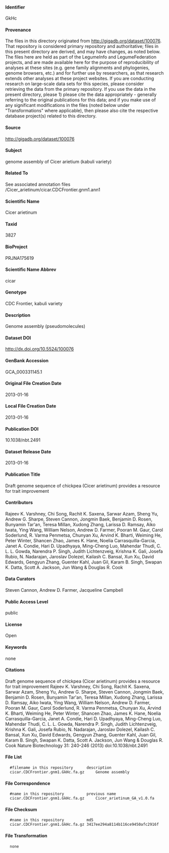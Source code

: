 #### Identifier 
<!--- for this data directory --> 
GkHc

#### Provenance 
<!--- Free-text description of the origin of this dataset --> 
The files in this directory originated from http://gigadb.org/dataset/100076. That repository is considered primary repository and authoritative; files in this present directory are derived, and may have changes, as noted below. The files here are held as part of the LegumeInfo and LegumeFederation projects, and are made available here for the purpose of reproducibility of analyses at these sites (e.g. gene family alignments and phylogenies, genome browsers, etc.) and for further use by researchers, as that research extends other analyses at these project websites. If you are conducting research on large-scale data sets for this species, please consider retrieving the data from the primary repository. If you use the data in the present directory, please 1) please cite the data appropriately - generally referring to the original publications for this data; and if you make use of any significant modifications in the files (noted below under "Transformations" where applicable), then please also cite the respective database project(s) related to this directory.

#### Source
<!--- URI for primary repository --> 
http://gigadb.org/dataset/100076

#### Subject
<!--- Brief free-text description of the main focus of this dataset e.g. genome assembly, genome annotation, transcriptome assembly, gene family set --> 
genome assembly of Cicer arietium (kabuli variety)

#### Related To
<!--- For genome annotations, reference the associated genome assembly; for assemblies, reference the annotation(s), etc. --> 
See associated annotation files /Cicer_arietinum/cicar.CDCFrontier.gnm1.ann1

#### Scientific Name
<!--- Scientific binomial --> 
Cicer arietinum

#### Taxid
<!--- Genbank taxonomic identifier --> 
3827

#### BioProject
<!--- Genbank BioProject ID --> 
PRJNA175619

#### Scientific Name Abbrev
<!--- Five-letter abbreviation of scientif name: first three of genus, first two of species epithet --> 
cicar

#### Genotype
<!--- Genotype name for this data, if applicable --> 
CDC Frontier, kabuli variety

#### Description
<!--- Free-text description of this data set -->
Genome assembly (pseudomolecules)

#### Dataset DOI 
<!--- DOI for this data set, if assigned; otherwise "none" --> 
http://dx.doi.org/10.5524/100076

#### GenBank Accession
<!--- GenBank accession for this data set, if assigned; otherwise "none" -->
GCA_000331145.1

#### Original File Creation Date
<!--- Date (YEAR-MO-DA) of these files at the primary repository, if applicablble; otherwise "N/A." -->
2013-01-16

#### Local File Creation Date
<!--- Date (YEAR-MO-DA) when these files were accessed from the primary repository, if applicable; otherwise "N/A" -->
2013-01-16

#### Publication DOI 
<!--- DOI for primary publication, if assigned; otherwise "none" --> 
10.1038/nbt.2491

#### Dataset Release Date
<!--- for this local, re-hosted repository --> 
2013-01-16

#### Publication Title
<!--- Title for primary publication --> 
Draft genome sequence of chickpea (Cicer arietinum) provides a resource for trait improvement

#### Contributors
<!--- For genome annotations, reference the associated genome assembly; for assemblies, reference the annotation(s), etc. Enter names in comma-separated format, on one line. --> 
Rajeev K. Varshney, Chi Song, Rachit K. Saxena,	Sarwar Azam, Sheng Yu, Andrew G. Sharpe, Steven Cannon,	Jongmin Baek, Benjamin D. Rosen, Bunyamin Tar'an, Teresa Millan, Xudong Zhang, Larissa D. Ramsay, Aiko Iwata, Ying Wang, William Nelson, Andrew D. Farmer, Pooran M. Gaur, Carol Soderlund, R. Varma Penmetsa, Chunyan Xu, Arvind K. Bharti, Weiming He, Peter Winter, Shancen Zhao, James K. Hane, Noelia Carrasquilla-Garcia,	Janet A. Condie, Hari D. Upadhyaya, Ming-Cheng Luo, Mahendar Thudi, C. L. L. Gowda, Narendra P. Singh, Judith Lichtenzveig, Krishna K. Gali, Josefa Rubio, N. Nadarajan, Jaroslav Dolezel, Kailash C. Bansal, Xun Xu, David Edwards, Gengyun Zhang, Guenter Kahl, Juan Gil, Karam B. Singh, Swapan K. Datta, Scott A. Jackson, Jun Wang & Douglas R. Cook

#### Data Curators
<!--- Curators who worked on these files at this repository -->
Steven Cannon, Andrew D. Farmer, Jacqueline Campbell


#### Public Access Level
<!--- Public or private --> 
public

#### License
<!--- typically, license descriptor and/or URL with usage allowances/restrictions --> 
Open

#### Keywords 
<!--- User-supplied keywords or tags --> 
none

#### Citations 
<!--- Citation(s) for major pulication(s) describing this dataset --> 
Draft genome sequence of chickpea (Cicer arietinum) provides a resource for trait improvement
Rajeev K. Varshney, Chi Song, Rachit K. Saxena,	Sarwar Azam, Sheng Yu, Andrew G. Sharpe, Steven Cannon,	Jongmin Baek, Benjamin D. Rosen, Bunyamin Tar'an, Teresa Millan, Xudong Zhang, Larissa D. Ramsay, Aiko Iwata, Ying Wang, William Nelson, Andrew D. Farmer, Pooran M. Gaur, Carol Soderlund, R. Varma Penmetsa, Chunyan Xu, Arvind K. Bharti, Weiming He, Peter Winter, Shancen Zhao, James K. Hane, Noelia Carrasquilla-Garcia,	Janet A. Condie, Hari D. Upadhyaya, Ming-Cheng Luo, Mahendar Thudi, C. L. L. Gowda, Narendra P. Singh, Judith Lichtenzveig, Krishna K. Gali, Josefa Rubio, N. Nadarajan, Jaroslav Dolezel, Kailash C. Bansal, Xun Xu, David Edwards, Gengyun Zhang, Guenter Kahl, Juan Gil, Karam B. Singh, Swapan K. Datta, Scott A. Jackson, Jun Wang & Douglas R. Cook
Nature Biotechnology 31: 240-246 (2013) 
doi:10.1038/nbt.2491


#### File List
<!--- List of files in the dataset, with brief description of each. Inset the list by two spaces, and wrap filenames in back-tics (`) to highlight the names and to avoid markdown interpretation of underscores in filenames. --> 
```
  #filename in this repository     	description
  cicar.CDCFrontier.gnm1.GkHc.fa.gz     Genome assembly
```

#### File Correspondence
<!--- Table of original filenames and new filenames. Inset the list by two spaces, and wrap filenames with backtics in order to avoid interpretation of underscore characters. --> 
```
  #name in this repository     		previous name
  cicar.CDCFrontier.gnm1.GkHc.fa.gz     Cicer_arietinum_GA_v1.0.fa
```

#### File Checksum
<!--- Table of file names and md5 hash. Tip: use md5 -r FILE* -->
```
  #name in this repository     		md5
  cicar.CDCFrontier.gnm1.GkHc.fa.gz	3417ee294a8114b116ce9450afc2916f
```

#### File Transformation
<!--- Free-text description of any modifications of files in this directory (or of a given file described by this metadata), relative to original files. May be supplemented by a "transformations" file that describes changes to files - ideally, as command-line executable statements that can re-play the transformation(s). --> 
```
  none
```
